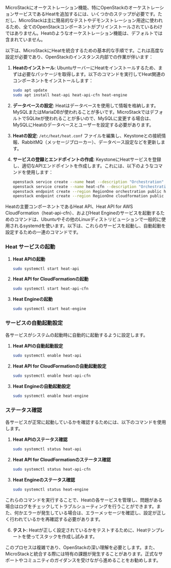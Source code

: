 MicroStackにオーケストレーション機能、特にOpenStackのオーケストレーションサービスであるHeatを追加するには、いくつかのステップが必要です。ただし、MicroStackは主に簡易的なテストやデモンストレーション用途に使われるため、全てのOpenStackコンポーネントがプリインストールされているわけではありません。Heatのようなオーケストレーション機能は、デフォルトでは含まれていません。

以下は、MicroStackにHeatを統合するための基本的な手順です。これは高度な設定が必要であり、OpenStackのインスタンス内部での作業が伴います：

1. **Heatのインストール**: UbuntuサーバーにHeatをインストールするため、まずは必要なパッケージを取得します。以下のコマンドを実行してHeat関連のコンポーネントをインストールします：
   ```bash
   sudo apt update
   sudo apt install heat-api heat-api-cfn heat-engine
   ```

2. **データベースの設定**: Heatはデータベースを使用して情報を格納します。MySQLまたはMariaDBが使われることが多いです。MicroStackではデフォルトでSQLiteが使われることが多いので、MySQLに変更する場合は、MySQLにHeatのデータベースとユーザーを設定する必要があります。

3. **Heatの設定**: `/etc/heat/heat.conf` ファイルを編集し、Keystoneとの接続情報、RabbitMQ（メッセージブローカー）、データベース設定などを更新します。

4. **サービスの登録とエンドポイントの作成**: KeystoneにHeatサービスを登録し、適切なAPIエンドポイントを作成します。これには、以下のようなコマンドを使用します：
   ```bash
   openstack service create --name heat --description "Orchestration" orchestration
   openstack service create --name heat-cfn --description "Orchestration CloudFormation" cloudformation
   openstack endpoint create --region RegionOne orchestration public http://<your-ip>:8004/v1/%\(tenant_id\)s
   openstack endpoint create --region RegionOne cloudformation public http://<your-ip>:8000/v1
   ```

Heatの主要コンポーネントであるHeat API、Heat API for AWS CloudFormation（heat-api-cfn）、およびHeat Engineのサービスを起動するためのコマンドは、Ubuntuやその他のLinuxディストリビューションで一般的に使用されるsystemdを使います。以下は、これらのサービスを起動し、自動起動を設定するための一連のコマンドです。

### Heat サービスの起動

1. **Heat APIの起動**
   ```bash
   sudo systemctl start heat-api
   ```

2. **Heat API for CloudFormationの起動**
   ```bash
   sudo systemctl start heat-api-cfn
   ```

3. **Heat Engineの起動**
   ```bash
   sudo systemctl start heat-engine
   ```

### サービスの自動起動設定

各サービスがシステムの起動時に自動的に起動するように設定します。

1. **Heat APIの自動起動設定**
   ```bash
   sudo systemctl enable heat-api
   ```

2. **Heat API for CloudFormationの自動起動設定**
   ```bash
   sudo systemctl enable heat-api-cfn
   ```

3. **Heat Engineの自動起動設定**
   ```bash
   sudo systemctl enable heat-engine
   ```

### ステータス確認

各サービスが正常に起動しているかを確認するためには、以下のコマンドを使用します。

1. **Heat APIのステータス確認**
   ```bash
   sudo systemctl status heat-api
   ```

2. **Heat API for CloudFormationのステータス確認**
   ```bash
   sudo systemctl status heat-api-cfn
   ```

3. **Heat Engineのステータス確認**
   ```bash
   sudo systemctl status heat-engine
   ```

これらのコマンドを実行することで、Heatの各サービスを管理し、問題がある場合はログをチェックしてトラブルシューティングを行うことができます。また、何かエラーが発生している場合は、エラーメッセージを確認し、設定が正しく行われているかを再確認する必要があります。

6. **テスト**: Heatが正しく設定されているかをテストするために、Heatテンプレートを使ってスタックを作成し試みます。

このプロセスは複雑であり、OpenStackの深い理解を必要とします。また、MicroStackと統合する際には特有の課題が発生することがあります。正式なサポートやコミュニティのガイダンスを受けながら進めることをお勧めします。
